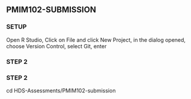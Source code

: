 ## PMIM102-SUBMISSION

### SETUP
Open R Studio, Click on File and click New Project, in the dialog opened,
choose Version Control, select Git, enter 



### STEP 2



### STEP 2
cd HDS-Assessments/PMIM102-submission

